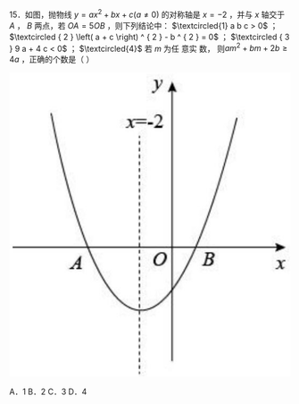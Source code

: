 15．如图，抛物线 $y = a x ^ { 2 } + b x + c \left( a \neq 0 \right)$ 的对称轴是 $x = - 2$ ，并与 $x$ 轴交于 $A$ ， $B$ 两点，若 $O A = 5 O B$ ，则下列结论中： $\textcircled{1} a b c > 0$ ； $\textcircled { 2 } \left( a + c \right) ^ { 2 } - b ^ { 2 } = 0$ ； $\textcircled { 3 } 9 a + 4 c < 0$ ； $\textcircled{4}$ 若 $m$ 为任 意实 数， 则$a m ^ { 2 } + b m + 2 b \geq 4 a$ ，正确的个数是（ ）

![](<../../qs_image_DB/专题3-4__二次函数选填压轴7类常考热点问题（解析版）_/32bbf82a63670690e1ae879c4c1718fa2ce5d09c144fbdc756596548cb6a4d87.jpg>)

A．1 B．2 C．3 D．4

